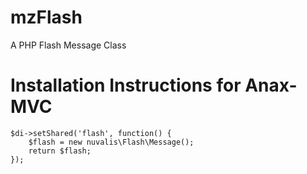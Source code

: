 mzFlash
=======

A PHP Flash Message Class

Installation Instructions for Anax-MVC
======================================



	$di->setShared('flash', function() {
		$flash = new nuvalis\Flash\Message();
		return $flash;
	});

